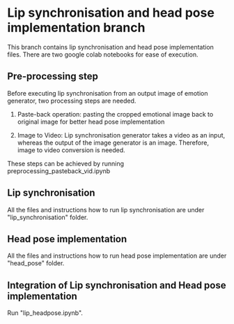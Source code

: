 # Lip synchronisation and head pose implementation branch
This branch contains lip synchronisation and head pose implementation files. There are two google colab notebooks for ease of execution. 

## Pre-processing step
Before executing lip synchronisation from an output image of emotion generator, two processing steps are needed. 
1. Paste-back operation: pasting the cropped emotional image back to original image for better head pose implementation

2. Image to Video: Lip synchronisation generator takes a video as an input, whereas the output of the image generator is an image. Therefore, image to video conversion is needed.

These steps can be achieved by running preprocessing_pasteback_vid.ipynb 

## Lip synchronisation 
All the files and instructions how to run lip synchronisation are under "lip_synchronisation" folder. 

## Head pose implementation 
All the files and instructions how to run head pose implementation are under "head_pose" folder. 

## Integration of Lip synchronisation and Head pose implementation
Run "lip_headpose.ipynb".

